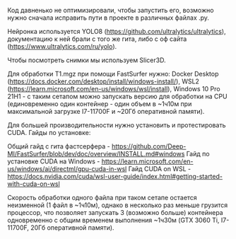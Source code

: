 [//]: # (Проект на данный момент полностью запускается с пайчарма про. Как только перенесу фастсерфер в контейнер, можно будет запусать с коммьюнити версии + докер.)

[//]: # (Предварительно нужно на компьютер установить FastSurfer &#40;https://github.com/Deep-MI/FastSurfer/tree/dev&#41;, через него в koko.py прогоняются данные для получения морфометрии, там же необходимо исправить имя компьютера в коде, который обращается непосредственно к фрисерферу. Кода, связанного с ним всего несколько строчек, документацию по нему взята из репозитория. Пока он не в контейнере, запускается на линуксе через Xming.)

Код давненько не оптимизировали, чтобы запустить его, возможно нужно сначала исправить пути в проекте в различных файлах .py.

Нейронка используется YOLO8 (https://github.com/ultralytics/ultralytics), документацию к ней брали с того же гита, либо с оф сайта (https://www.ultralytics.com/ru/yolo).

Чтобы посмотреть снимки мы используем Slicer3D.

Для обработки T1.mgz при помощи FastSurfer нужно: 
Docker Desktop (https://docs.docker.com/desktop/install/windows-install/), WSL2 (https://learn.microsoft.com/en-us/windows/wsl/install), Windows 10 Pro 21H1 - с таким
сетапом можно запускать версию для обработки на CPU (единовременно один контейнер - один объем в ~1ч10м при максимальной загрузке I7-11700F и ~20Гб оперативной памяти).

Для большей производительности нужно установить и протестировать CUDA. Гайды по установке: 

Общий гайд с гита фастсерфера - https://github.com/Deep-MI/FastSurfer/blob/dev/doc/overview/INSTALL.md#windows
Гайд по установке CUDA на Windows - https://learn.microsoft.com/en-us/windows/ai/directml/gpu-cuda-in-wsl
Гайд CUDA on WSL - https://docs.nvidia.com/cuda/wsl-user-guide/index.html#getting-started-with-cuda-on-wsl

Скорость обработки одного файла при таком сетапе остается неизменной (1 файл в ~1ч10м), однако в несколько раз меньше грузится процессор, что позволяет запускать
3 (возможно больше) контейнера одновременно с общим временем выполнения ~1ч30м (GTX 3060 Ti, I7-11700F, 20Гб оперативной памяти).